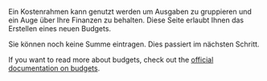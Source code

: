 Ein Kostenrahmen kann genutzt werden um Ausgaben zu gruppieren und ein Auge über Ihre Finanzen zu behalten. Diese Seite erlaubt Ihnen das Erstellen eines neuen Budgets.

Sie können noch keine Summe eintragen. Dies passiert im nächsten Schritt.

If you want to read more about budgets, check out the [official documentation on budgets](https://docs.firefly-iii.org/concepts/budgets).